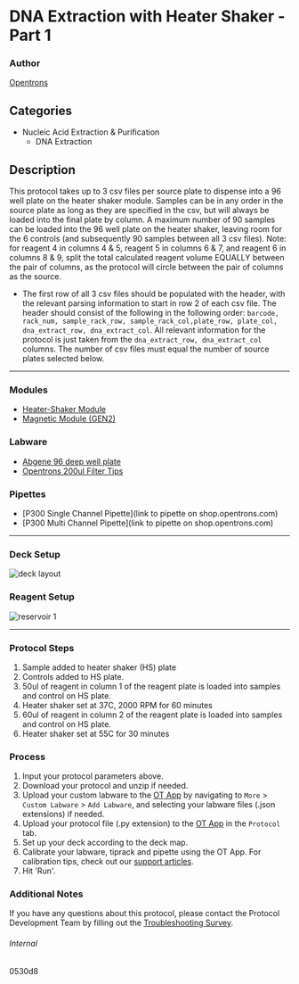 # DNA Extraction with Heater Shaker - Part 1

### Author
[Opentrons](https://opentrons.com/)



## Categories
* Nucleic Acid Extraction & Purification
	* DNA Extraction

## Description
This protocol takes up to 3 csv files per source plate to dispense into a 96 well plate on the heater shaker module. Samples can be in any order in the source plate as long as they are specified in the csv, but will always be loaded into the final plate by column. A maximum number of 90 samples can be loaded into the 96 well plate on the heater shaker, leaving room for the 6 controls (and subsequently 90 samples between all 3 csv files). Note: for reagent 4 in columns 4 & 5, reagent 5 in columns 6 & 7, and reagent 6 in columns 8 & 9, split the total calculated reagent volume EQUALLY between the pair of columns, as the protocol will circle between the pair of columns as the source.

* The first row of all 3 csv files should be populated with the header, with the relevant parsing information to start in row 2 of each csv file. The header should consist of the following in the following order: ```barcode, rack_num, sample_rack_row, sample_rack_col,plate_row, plate_col, dna_extract_row, dna_extract_col```. All relevant information for the protocol is just taken from the ```dna_extract_row, dna_extract_col``` columns. The number of csv files must equal the number of source plates selected below.


---

### Modules
* [Heater-Shaker Module](https://shop.opentrons.com/heater-shaker-module/)
* [Magnetic Module (GEN2)](https://shop.opentrons.com/collections/hardware-modules/products/magdeck)

### Labware
* [Abgene 96 deep well plate](https://assets.fishersci.com/TFS-Assets/LCD/Datasheets/Abgene-96-Well-Plate-Datasheet.pdf)
* [Opentrons 200ul Filter Tips](https://shop.opentrons.com/universal-filter-tips/)

### Pipettes
* [P300 Single Channel Pipette](link to pipette on shop.opentrons.com)
* [P300 Multi Channel Pipette](link to pipette on shop.opentrons.com)

---

### Deck Setup
![deck layout](https://opentrons-protocol-library-website.s3.amazonaws.com/custom-README-images/0530d8/Screen+Shot+2022-11-07+at+11.04.58+AM.png)

### Reagent Setup
![reservoir 1](https://opentrons-protocol-library-website.s3.amazonaws.com/custom-README-images/0530d8/Screen+Shot+2022-11-01+at+11.46.43+AM.png)

---

### Protocol Steps
1. Sample added to heater shaker (HS) plate
2. Controls added to HS plate.
3. 50ul of reagent in column 1 of the reagent plate is loaded into samples and control on HS plate.
4. Heater shaker set at 37C, 2000 RPM for 60 minutes
5. 60ul of reagent in column 2 of the reagent plate is loaded into samples and control on HS plate.
6. Heater shaker set at 55C for 30 minutes

### Process
1. Input your protocol parameters above.
2. Download your protocol and unzip if needed.
3. Upload your custom labware to the [OT App](https://opentrons.com/ot-app) by navigating to `More` > `Custom Labware` > `Add Labware`, and selecting your labware files (.json extensions) if needed.
4. Upload your protocol file (.py extension) to the [OT App](https://opentrons.com/ot-app) in the `Protocol` tab.
5. Set up your deck according to the deck map.
6. Calibrate your labware, tiprack and pipette using the OT App. For calibration tips, check out our [support articles](https://support.opentrons.com/en/collections/1559720-guide-for-getting-started-with-the-ot-2).
7. Hit 'Run'.

### Additional Notes
If you have any questions about this protocol, please contact the Protocol Development Team by filling out the [Troubleshooting Survey](https://protocol-troubleshooting.paperform.co/).

###### Internal
0530d8
